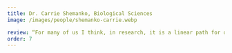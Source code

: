 ```yaml
---
title: Dr. Carrie Shemanko, Biological Sciences
image: /images/people/shemanko-carrie.webp

review: “For many of us I think, in research, it is a linear path for discovery, for the most part. It involves funding, and discovery, and, luckily for me, it involved the From Lab 2 Fulfillment course. It helped me think about my research in a much different way, and learning the skills that I had has helped not only in my research, but in other aspects.I think one of the most important things that I've taken home from the workshop is that what you do with that company is also up to you. You follow your own ethics and values in that company and you build your company based on that, and I just think that is a wonderful way to look at this part of our lives.”
order: 7
---
```

